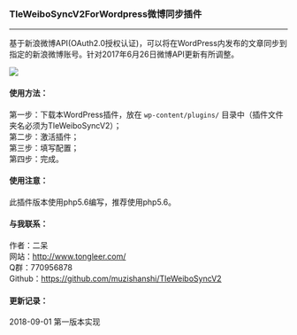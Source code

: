 ### TleWeiboSyncV2ForWordpress微博同步插件
---

基于新浪微博API(OAuth2.0授权认证)，可以将在WordPress内发布的文章同步到指定的新浪微博账号。针对2017年6月26日微博API更新有所调整。

<img src="http://me.tongleer.com/content/uploadfile/201706/008b1497454448.png">

#### 使用方法：
第一步：下载本WordPress插件，放在 `wp-content/plugins/` 目录中（插件文件夹名必须为TleWeiboSyncV2）；<br />
第二步：激活插件；<br />
第三步：填写配置；<br />
第四步：完成。

#### 使用注意：
此插件版本使用php5.6编写，推荐使用php5.6。

#### 与我联系：
作者：二呆<br />
网站：http://www.tongleer.com/<br />
Q群：770956878<br />
Github：https://github.com/muzishanshi/TleWeiboSyncV2

#### 更新记录：
2018-09-01 第一版本实现